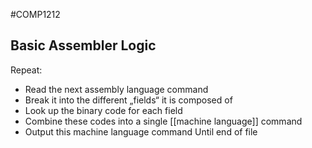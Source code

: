 #COMP1212
## Basic Assembler Logic
Repeat:
- Read the next assembly language command
- Break it into the different „fields“ it is composed of
- Look up the binary code for each field
- Combine these codes into a single [[machine language]] command
- Output this machine language command
Until end of file

